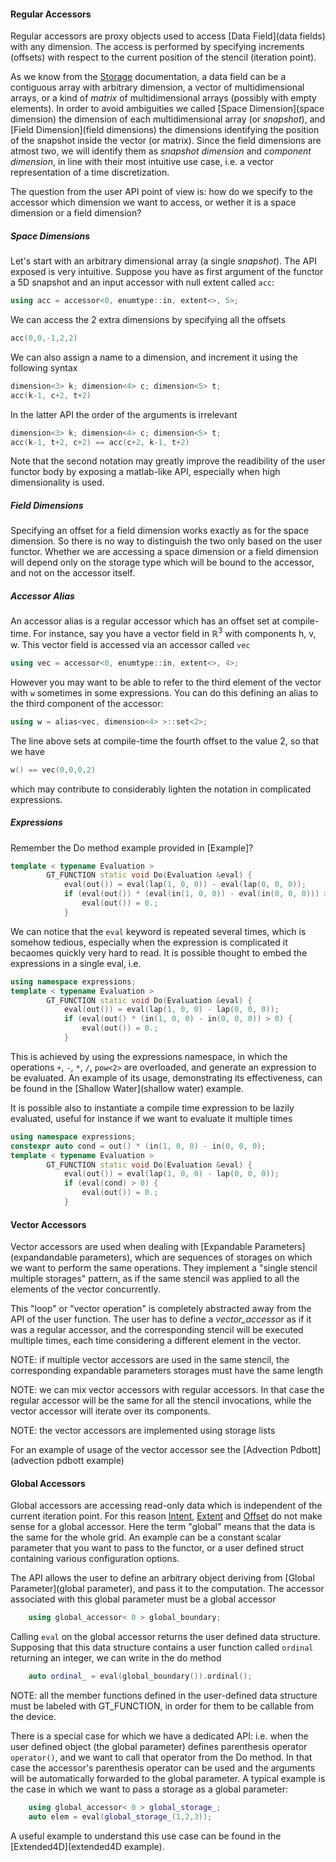 #### Regular Accessors

Regular accessors are proxy objects
used to access [Data Field](data fields)
with any dimension. The access is performed by
specifying increments (offsets) with respect to
the current position of the stencil (iteration point).

As we know from
the [Storage](storage) documentation,
a data field can be a contiguous array
with arbitrary dimension, a vector of multidimensional arrays,
 or a kind of _matrix_ of multidimensional
 arrays (possibly with empty elements).
In order to avoid ambiguities we called
[Space Dimension](space dimension) the dimension of each
multidimensional array (or _snapshot_),
and [Field Dimension](field dimensions) the dimensions identifying
the position of the snapshot inside the
vector (or matrix). Since the field dimensions are atmost two,
we will identify them as _snapshot dimension_
and _component dimension_, in line with their most intuitive use case,
i.e. a vector representation of a time discretization.

The question from the
user API point of view is: how do we specify to the
accessor which dimension we want to access, or wether it is
a space dimension or a field dimension?

##### Space Dimensions

Let's start with an arbitrary dimensional array
(a single _snapshot_). The API exposed is very intuitive.
Suppose you have as first argument of the functor a
5D snapshot and an input accessor with null extent called ```acc```:
```c++
using acc = accessor<0, enumtype::in, extent<>, 5>;
```
We can access the 2 extra dimensions by specifying all the offsets
```c++
acc(0,0,-1,2,2)
```
We can also assign a name to a dimension, and increment it
using the following syntax
```c++
dimension<3> k; dimension<4> c; dimension<5> t;
acc(k-1, c+2, t+2)
```
In the latter API the order of the arguments is irrelevant
```c++
dimension<3> k; dimension<4> c; dimension<5> t;
acc(k-1, t+2, c+2) == acc(c+2, k-1, t+2)
```
Note that the second notation may greatly improve the readibility of the
user functor body by exposing a matlab-like API, especially when high
dimensionality is used.

##### Field Dimensions

Specifying an offset for a field dimension works exactly as for the
space dimension. So there is no way to distinguish the two only based
on the user functor. Whether we are accessing a space dimension or a field
dimension will depend only on the storage type which will be bound to the
accessor, and not on the accessor itself.

##### Accessor Alias

An accessor alias is a regular accessor which has an offset set at compile-time.
For instance, say you have a vector field in $\mathbb R^3$ with components h, v, w.
This vector field is accessed via an accessor called ```vec```
```c++
using vec = accessor<0, enumtype::in, extent<>, 4>;
```
However you may want to be able to refer to the third element of the vector
with ```w``` sometimes
in some expressions. You can do this defining an alias to the third component
of the accessor:
```c++
using w = alias<vec, dimension<4> >::set<2>;
```
The line above sets at compile-time the fourth offset to the value 2, so that we have
```c++
w() == vec(0,0,0,2)
```
which may contribute to considerably lighten the notation in complicated expressions.

##### Expressions

Remember the Do method example provided in [Example]?

```c++
template < typename Evaluation >
        GT_FUNCTION static void Do(Evaluation &eval) {
            eval(out()) = eval(lap(1, 0, 0)) - eval(lap(0, 0, 0));
            if (eval(out()) * (eval(in(1, 0, 0)) - eval(in(0, 0, 0))) > 0) {
                eval(out()) = 0.;
            }
```

We can notice that the ```eval``` keyword is repeated several times, which is somehow
tedious, especially when the expression is complicated it becaomes quickly very hard to read.
It is possible thought to embed the expressions in a single eval, i.e.
```c++
using namespace expressions;
template < typename Evaluation >
        GT_FUNCTION static void Do(Evaluation &eval) {
            eval(out()) = eval(lap(1, 0, 0) - lap(0, 0, 0));
            if (eval(out() * (in(1, 0, 0) - in(0, 0, 0)) > 0) {
                eval(out()) = 0.;
            }
```
This is achieved by using the expressions namespace, in which the operations ```+```, ```-```,
```*```, ```/```, ```pow<2>``` are
overloaded, and generate an expression to be evaluated. An example of its
usage, demonstrating its effectiveness, can be found in the
[Shallow Water](shallow water) example.

It is possible also to instantiate a compile time expression to be lazily evaluated,
useful for instance if we want to evaluate it multiple times
```c++
using namespace expressions;
constexpr auto cond = out() * (in(1, 0, 0) - in(0, 0, 0);
template < typename Evaluation >
        GT_FUNCTION static void Do(Evaluation &eval) {
            eval(out()) = eval(lap(1, 0, 0) - lap(0, 0, 0));
            if (eval(cond) > 0) {
                eval(out()) = 0.;
            }
```

#### Vector Accessors

Vector accessors are used when dealing with
[Expandable Parameters](expandandable parameters),
which are sequences of storages on which we want to perform the same
operations. They implement a "single stencil multiple storages" pattern,
as if the same stencil was applied to all the elements of the vector concurrently.

This "loop" or "vector operation" is completely abstracted away from the API of the
user function. The user has to define a _vector\_accessor_ as if it was a regular
accessor, and the corresponding stencil will be executed multiple times, each time
considering a different element in the vector.

NOTE: if multiple vector accessors are used in the same stencil, the corresponding
expandable parameters storages must have the same length

NOTE: we can mix vector accessors with regular accessors. In that case the regular
accessor will be the same for all the stencil invocations, while the vector accessor
will iterate over its components.

NOTE: the vector accessors are implemented using storage lists

For an example of usage of the vector accessor see the [Advection Pdbott](advection pdbott example)

#### Global Accessors

Global accessors are accessing read-only data which is independent of the current iteration point.
For this reason [Intent](intents), [Extent](extents) and [Offset](offsets) do not make sense for a global accessor.
Here the term "global" means that the data is the same for the whole grid. An example can be
a constant scalar parameter that you want to pass to the functor, or a user defined struct containing
various configuration options.

The API allows the user to define an arbitrary object deriving from [Global Parameter](global parameter), and pass it
to the computation. The accessor associated with this global parameter must be a global accessor

```c++
    using global_accessor< 0 > global_boundary;
```
Calling ```eval``` on the global accessor returns the user defined data structure. Supposing that
this data structure contains a user function called ```ordinal``` returning an integer, we can write
in the do method
```c++
    auto ordinal_ = eval(global_boundary()).ordinal();
```
NOTE: all the member functions defined in the user-defined data structure must be labeled with
GT_FUNCTION, in order for them to be callable from the device.

There is a special case for which we have a dedicated API: i.e. when the user defined object
(the global parameter)
defines parenthesis operator ```operator()```, and we want to call that operator from the Do method.
In that case the accessor's parenthesis operator can be used and the arguments will be
automatically forwarded to the global parameter. A typical example is the case in which we want to pass
a storage as a global parameter:
```c++
    using global_accessor< 0 > global_storage_;
    auto elem = eval(global_storage_(1,2,3));
```
A useful example to understand this use case can be found in the [Extended4D](extended4D example).